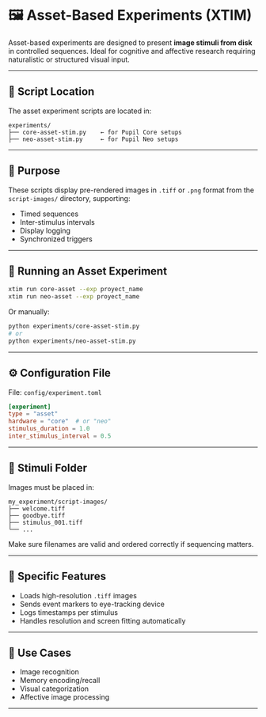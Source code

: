 # 🖼️ Asset-Based Experiments (XTIM)

Asset-based experiments are designed to present **image stimuli from disk** in controlled sequences. Ideal for cognitive and affective research requiring naturalistic or structured visual input.

---

## 📂 Script Location

The asset experiment scripts are located in:

```
experiments/
├── core-asset-stim.py    ← for Pupil Core setups
├── neo-asset-stim.py     ← for Pupil Neo setups
```

---

## 🧠 Purpose

These scripts display pre-rendered images in `.tiff` or `.png` format from the `script-images/` directory, supporting:

- Timed sequences
- Inter-stimulus intervals
- Display logging
- Synchronized triggers

---

## 🚀 Running an Asset Experiment

```bash
xtim run core-asset --exp proyect_name
xtim run neo-asset --exp proyect_name
```

Or manually:

```bash
python experiments/core-asset-stim.py
# or
python experiments/neo-asset-stim.py
```

---

## ⚙️ Configuration File

File: `config/experiment.toml`

```toml
[experiment]
type = "asset"
hardware = "core"  # or "neo"
stimulus_duration = 1.0
inter_stimulus_interval = 0.5
```

---

## 📂 Stimuli Folder

Images must be placed in:

```
my_experiment/script-images/
├── welcome.tiff
├── goodbye.tiff
├── stimulus_001.tiff
└── ...
```

Make sure filenames are valid and ordered correctly if sequencing matters.

---

## 🧪 Specific Features

- Loads high-resolution `.tiff` images
- Sends event markers to eye-tracking device
- Logs timestamps per stimulus
- Handles resolution and screen fitting automatically

---

## 🔬 Use Cases

- Image recognition
- Memory encoding/recall
- Visual categorization
- Affective image processing

---
